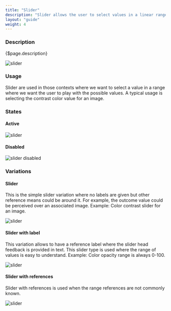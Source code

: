 ```yaml
---
title: "Slider"
description: "Slider allows the user to select values in a linear range of values."
layout: "guide"
weight: 4
---
```


### Description

{$page.description}

![slider](../../../images/Slider.png)

### Usage

Slider are used in those contexts where we want to select a value in a range where we want the user to play with the possible values. A typical usage is selecting the contrast color value for an image.

### States

#### Active
![slider](../../../images/Slider.png)

#### Disabled
![slider disabled](../../../images/SliderDisabled.png)

### Variations

#### Slider
This is the simple slider variation where no labels are given but other reference means could be around it. For example, the outcome value could be perceived over an associated image. Example: Color contrast slider for an image.

![slider](../../../images/Slider.png)

#### Slider with label
This variation allows to have a reference label where the slider head feedback is provided in text. This slider type is used where the range of values is easy to understand. Example: Color opacity range is always 0-100.

![slider](../../../images/SliderLabel.png)

#### Slider with references
Slider with references is used when the range references are not commonly known. 

![slider](../../../images/SliderReferences.png)
